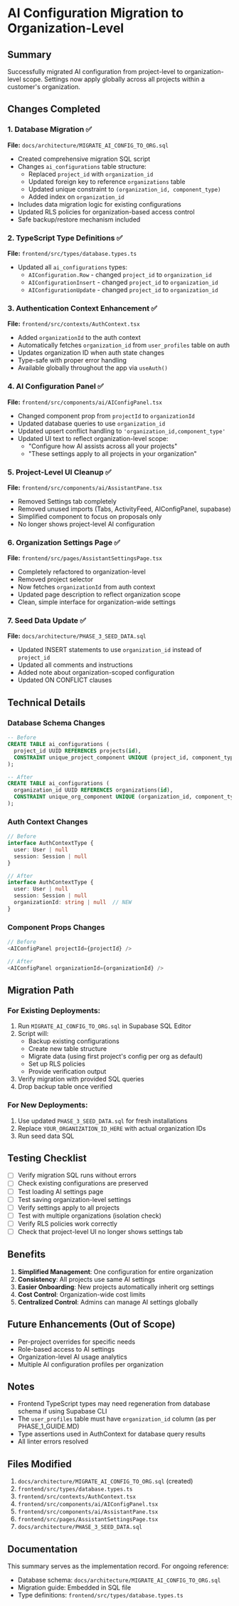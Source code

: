 # AI Configuration Migration to Organization-Level

## Summary
Successfully migrated AI configuration from project-level to organization-level scope. Settings now apply globally across all projects within a customer's organization.

## Changes Completed

### 1. Database Migration ✅
**File:** `docs/architecture/MIGRATE_AI_CONFIG_TO_ORG.sql`
- Created comprehensive migration SQL script
- Changes `ai_configurations` table structure:
  - Replaced `project_id` with `organization_id`
  - Updated foreign key to reference `organizations` table
  - Updated unique constraint to `(organization_id, component_type)`
  - Added index on `organization_id`
- Includes data migration logic for existing configurations
- Updated RLS policies for organization-based access control
- Safe backup/restore mechanism included

### 2. TypeScript Type Definitions ✅
**File:** `frontend/src/types/database.types.ts`
- Updated all `ai_configurations` types:
  - `AIConfiguration.Row` - changed `project_id` to `organization_id`
  - `AIConfigurationInsert` - changed `project_id` to `organization_id`
  - `AIConfigurationUpdate` - changed `project_id` to `organization_id`

### 3. Authentication Context Enhancement ✅
**File:** `frontend/src/contexts/AuthContext.tsx`
- Added `organizationId` to the auth context
- Automatically fetches `organization_id` from `user_profiles` table on auth
- Updates organization ID when auth state changes
- Type-safe with proper error handling
- Available globally throughout the app via `useAuth()`

### 4. AI Configuration Panel ✅
**File:** `frontend/src/components/ai/AIConfigPanel.tsx`
- Changed component prop from `projectId` to `organizationId`
- Updated database queries to use `organization_id`
- Updated upsert conflict handling to `'organization_id,component_type'`
- Updated UI text to reflect organization-level scope:
  - "Configure how AI assists across all your projects"
  - "These settings apply to all projects in your organization"

### 5. Project-Level UI Cleanup ✅
**File:** `frontend/src/components/ai/AssistantPane.tsx`
- Removed Settings tab completely
- Removed unused imports (Tabs, ActivityFeed, AIConfigPanel, supabase)
- Simplified component to focus on proposals only
- No longer shows project-level AI configuration

### 6. Organization Settings Page ✅
**File:** `frontend/src/pages/AssistantSettingsPage.tsx`
- Completely refactored to organization-level
- Removed project selector
- Now fetches `organizationId` from auth context
- Updated page description to reflect organization scope
- Clean, simple interface for organization-wide settings

### 7. Seed Data Update ✅
**File:** `docs/architecture/PHASE_3_SEED_DATA.sql`
- Updated INSERT statements to use `organization_id` instead of `project_id`
- Updated all comments and instructions
- Added note about organization-scoped configuration
- Updated ON CONFLICT clauses

## Technical Details

### Database Schema Changes
```sql
-- Before
CREATE TABLE ai_configurations (
  project_id UUID REFERENCES projects(id),
  CONSTRAINT unique_project_component UNIQUE (project_id, component_type)
);

-- After
CREATE TABLE ai_configurations (
  organization_id UUID REFERENCES organizations(id),
  CONSTRAINT unique_org_component UNIQUE (organization_id, component_type)
);
```

### Auth Context Changes
```typescript
// Before
interface AuthContextType {
  user: User | null
  session: Session | null
}

// After
interface AuthContextType {
  user: User | null
  session: Session | null
  organizationId: string | null  // NEW
}
```

### Component Props Changes
```typescript
// Before
<AIConfigPanel projectId={projectId} />

// After
<AIConfigPanel organizationId={organizationId} />
```

## Migration Path

### For Existing Deployments:
1. Run `MIGRATE_AI_CONFIG_TO_ORG.sql` in Supabase SQL Editor
2. Script will:
   - Backup existing configurations
   - Create new table structure
   - Migrate data (using first project's config per org as default)
   - Set up RLS policies
   - Provide verification output
3. Verify migration with provided SQL queries
4. Drop backup table once verified

### For New Deployments:
1. Use updated `PHASE_3_SEED_DATA.sql` for fresh installations
2. Replace `YOUR_ORGANIZATION_ID_HERE` with actual organization IDs
3. Run seed data SQL

## Testing Checklist

- [ ] Verify migration SQL runs without errors
- [ ] Check existing configurations are preserved
- [ ] Test loading AI settings page
- [ ] Test saving organization-level settings
- [ ] Verify settings apply to all projects
- [ ] Test with multiple organizations (isolation check)
- [ ] Verify RLS policies work correctly
- [ ] Check that project-level UI no longer shows settings tab

## Benefits

1. **Simplified Management**: One configuration for entire organization
2. **Consistency**: All projects use same AI settings
3. **Easier Onboarding**: New projects automatically inherit org settings
4. **Cost Control**: Organization-wide cost limits
5. **Centralized Control**: Admins can manage AI settings globally

## Future Enhancements (Out of Scope)

- Per-project overrides for specific needs
- Role-based access to AI settings
- Organization-level AI usage analytics
- Multiple AI configuration profiles per organization

## Notes

- Frontend TypeScript types may need regeneration from database schema if using Supabase CLI
- The `user_profiles` table must have `organization_id` column (as per PHASE_1_GUIDE.MD)
- Type assertions used in AuthContext for database query results
- All linter errors resolved

## Files Modified

1. `docs/architecture/MIGRATE_AI_CONFIG_TO_ORG.sql` (created)
2. `frontend/src/types/database.types.ts`
3. `frontend/src/contexts/AuthContext.tsx`
4. `frontend/src/components/ai/AIConfigPanel.tsx`
5. `frontend/src/components/ai/AssistantPane.tsx`
6. `frontend/src/pages/AssistantSettingsPage.tsx`
7. `docs/architecture/PHASE_3_SEED_DATA.sql`

## Documentation

This summary serves as the implementation record. For ongoing reference:
- Database schema: `docs/architecture/MIGRATE_AI_CONFIG_TO_ORG.sql`
- Migration guide: Embedded in SQL file
- Type definitions: `frontend/src/types/database.types.ts`

